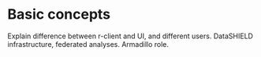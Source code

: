 # Basic concepts
Explain difference between r-client and UI, and different users. DataSHIELD infrastructure, federated analyses. Armadillo role. 